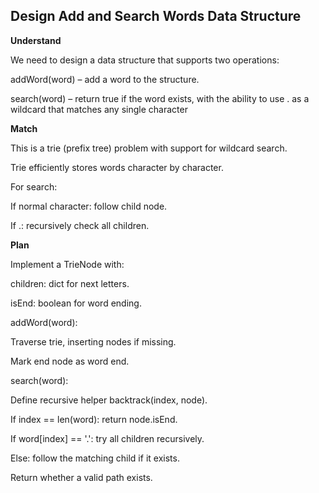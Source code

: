 ## Design Add and Search Words Data Structure
**Understand**

We need to design a data structure that supports two operations:

addWord(word) – add a word to the structure.

search(word) – return true if the word exists, with the ability to use . as a wildcard that matches any single character

**Match**

This is a trie (prefix tree) problem with support for wildcard search.

Trie efficiently stores words character by character.

For search:

If normal character: follow child node.

If .: recursively check all children.

**Plan**

Implement a TrieNode with:

children: dict for next letters.

isEnd: boolean for word ending.

addWord(word):

Traverse trie, inserting nodes if missing.

Mark end node as word end.

search(word):

Define recursive helper backtrack(index, node).

If index == len(word): return node.isEnd.

If word[index] == '.': try all children recursively.

Else: follow the matching child if it exists.

Return whether a valid path exists.